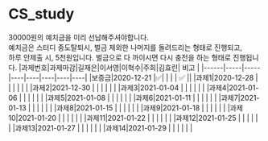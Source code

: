 # CS_study
 30000원의  예치금을 미리 선납해주셔야합니다.  
 예치금은 스터디  중도탈퇴시,  벌금 제외한 나머지를 돌려드리는 형태로 진행되고,  
 하루 안제출 시, 5천원입니다. 벌금으로 다 까이시면 다시 충전을 하는 형태로 진행됩니다.
|과제번호|과제마감|길재은|이서영|이혁수|주희|김효린| 비고 |
|------|-----|-----|----|----|----|----|----|
|보증금|2020-12-21 |✅| | | |  ✅ ||
|과제1|2020-12-28   | | | | | | 
|과제2|2021-12-30   | | | | | | 
|과제3|2021-01-04   | | | | | | 
|과제4|2021-01-06   | | | | | | 
|과제5|2021-01-08   | | | | | | 
|과제6|2021-01-11  | | | | | | 
|과제7|2021-01-13   | | | | | | 
|과제8|2021-01-15   | | | | | | 
|과제9|2021-01-18   | | | | | | 
|과제10|2021-01-20   | | | | | | 
|과제11|2021-01-22   | | | | | | 
|과제12|2021-01-25   | | | | | | 
|과제13|2021-01-27   | | | | | | 
|과제14|2021-01-29   | | | | | | 
